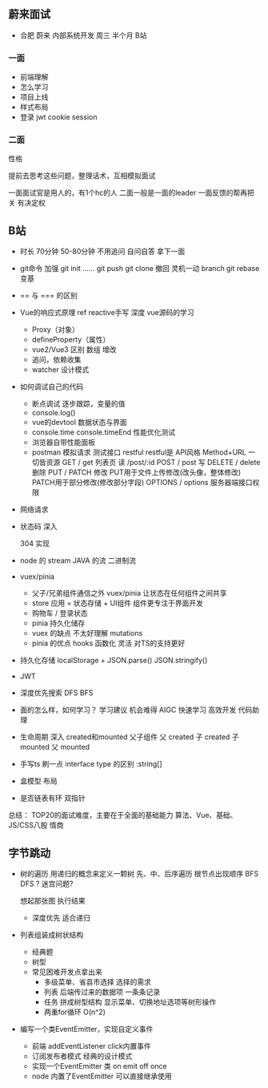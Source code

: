## 蔚来面试

- 合肥 蔚来 内部系统开发
    周三 半个月 B站

### 一面
- 前端理解
- 怎么学习
- 项目上线
- 样式布局
- 登录 jwt cookie session

### 二面
性格

提前去思考这些问题，整理话术，互相模拟面试

一面面试官是用人的，有1个hc的人
二面一般是一面的leader 一面反馈的帮再把关 有决定权 


## B站

- 时长
    70分钟  50-80分钟
    不用追问 自问自答
    拿下一面

- git命令   加强
    git init ...... git push git clone
    撤回 灵机一动
    branch
    git rebase 变基

- == 与 === 的区别

- Vue的响应式原理 ref reactive手写 深度 vue源码的学习
    - Proxy（对象）
    - defineProperty（属性）
    - vue2/Vue3 区别
        数组 增改
    - 追问，依赖收集
    - watcher 设计模式

- 如何调试自己的代码
    - 断点调试 逐步跟踪，变量的值
    - console.log()
    - vue的devtool 数据状态与界面
    - console.time console.timeEnd 性能优化测试
    - 浏览器自带性能面板
    - postman 模拟请求 测试接口 restful
        restful是 API风格 Method+URL 一切皆资源
        GET / get 列表页 读   /post/:id 
        POST / post 写
        DELETE / delete 删除
        PUT / PATCH 修改 PUT用于文件上传修改(改头像，整体修改)    PATCH用于部分修改(修改部分字段)
        OPTIONS / options 服务器端接口权限

- 网络请求

- 状态码 深入

    304 实现

- node 的 stream
    JAVA 的流   二进制流

- vuex/pinia
    - 父子/兄弟组件通信之外 vuex/pinia 让状态在任何组件之间共享
    - store
        应用 = 状态存储 + UI组件 组件更专注于界面开发
    - 购物车 / 登录状态
    - pinia 持久化储存
    - vuex 的缺点 不太好理解 mutations
    - pinia 的优点 hooks 函数化 灵活 对TS的支持更好

- 持久化存储
    localStorage + JSON.parse() JSON.stringify()

- JWT

- 深度优先搜索 DFS BFS

- 面的怎么样，如何学习？
    学习建议
    机会难得
    AIGC 快速学习 高效开发 代码助理 

- 生命周期 深入 created和mounted
    父子组件
    父 created
        子 created
        子 mounted
    父 mounted

- 手写ts 刷一点
    interface type 的区别
        :string[]

- 盒模型 布局

- 是否链表有环 双指针

总结：
    TOP20的面试难度，主要在于全面的基础能力 算法、Vue、基础、JS/CSS八股   情商

## 字节跳动

- 树的遍历
    用递归的概念来定义一颗树
    先、中、后序遍历   根节点出现顺序
    BFS DFS ? 迷宫问题?

    想起那张图
    执行结果
    - 深度优先 适合递归

- 列表组装成树状结构
    - 经典题
    - 树型
    - 常见困难开发点拿出来
        - 多级菜单、省县市选择 选择的需求
        - 列表 后端传过来的数据项  一条条记录
        - 任务 拼成树型结构
            显示菜单、切换地址选项等树形操作
        - 两重for循环 O(n^2)

- 编写一个类EventEmitter，实现自定义事件
    - 前端 addEventListener click内置事件
    - 订阅发布者模式 经典的设计模式
    - 实现一个EventEmitter 类 on emit off once
    - node 内置了EventEmitter 可以直接继承使用
